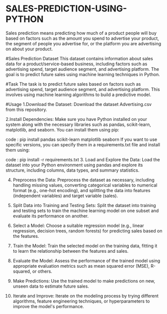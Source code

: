 # SALES-PREDICTION-USING-PYTHON
Sales prediction means predicting how much of a product people will buy based on factors such as the amount you spend to advertise your product, the segment of people you advertise for, or the platform you are advertising on about your product. 

#Sales Prediction Dataset
This dataset contains information about sales data for a product/service-based business, including factors such as advertising spend, target audience segment, and advertising platform. The goal is to predict future sales using machine learning techniques in Python.

#Task
The task is to predict future sales based on factors such as advertising spend, target audience segment, and advertising platform. This involves using machine learning algorithms to build a predictive model.

#Usage
1.Download the Dataset: Download the dataset Advertising.csv from this repository.

2.Install Dependencies: Make sure you have Python installed on your system along with the necessary libraries such as pandas, scikit-learn, matplotlib, and seaborn. You can install them using pip:

 code : pip install pandas scikit-learn matplotlib seaborn
 If you want to use specific versions, you can specify them in a requirements.txt file and 
 install them using:

 code : pip install -r requirements.txt
3. Load and Explore the Data: Load the dataset into your Python environment using pandas and explore its structure, including columns, data types, and summary statistics.

4. Preprocess the Data: Preprocess the dataset as necessary, including handling missing values, converting categorical variables to numerical format (e.g., one-hot encoding), and splitting the data into features (independent variables) and target variable (sales).

5. Split Data into Training and Testing Sets: Split the dataset into training and testing sets to train the machine learning model on one subset and evaluate its performance on another.

6. Select a Model: Choose a suitable regression model (e.g., linear regression, decision trees, random forests) for predicting sales based on the features.

7. Train the Model: Train the selected model on the training data, fitting it to learn the relationship between the features and sales.

8. Evaluate the Model: Assess the performance of the trained model using appropriate evaluation metrics such as mean squared error (MSE), R-squared, or others.

9. Make Predictions: Use the trained model to make predictions on new, unseen data to estimate future sales.

10. Iterate and Improve: Iterate on the modeling process by trying different algorithms, feature engineering techniques, or hyperparameters to improve the model's performance.

